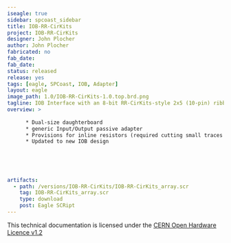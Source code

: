 ```yaml
---
iseagle: true
sidebar: spcoast_sidebar
title: IOB-RR-CirKits
project: IOB-RR-CirKits
designer: John Plocher
author: John Plocher
fabricated: no
fab_date: 
fab_date: 
status: released
release: yes
tags: [eagle, SPCoast, IOB, Adapter]
layout: eagle
image_path: 1.0/IOB-RR-CirKits-1.0.top.brd.png
tagline: IOB Interface with an 8-bit RR-CirKits-style 2x5 (10-pin) ribbon cable connector
overview: >
    
      * Dual-size daughterboard
      * generic Input/Output passive adapter
      * Provisions for inline resistors (required cutting small traces to enable)
      * Updated to new IOB design
    
    
    
    
    
artifacts:
  - path: /versions/IOB-RR-CirKits/IOB-RR-CirKits_array.scr
    tag: IOB-RR-CirKits_array.scr
    type: download
    post: Eagle SCRipt
---
```



This technical documentation is licensed under the [CERN Open Hardware Licence v1.2](http://www.ohwr.org/attachments/2388/cern_ohl_v_1_2.txt)
